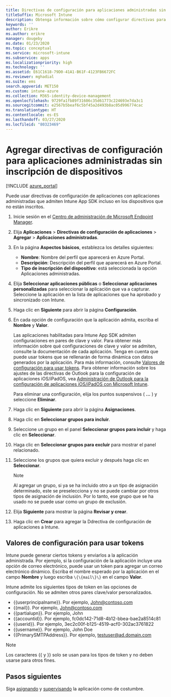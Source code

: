 ```yaml
---
title: Directivas de configuración para aplicaciones administradas sin inscripción de dispositivos
titleSuffix: Microsoft Intune
description: Obtenga información sobre cómo configurar directivas para aplicaciones administradas sin inscripción de dispositivos.
keywords: ''
author: Erikre
ms.author: erikre
manager: dougeby
ms.date: 01/23/2020
ms.topic: conceptual
ms.service: microsoft-intune
ms.subservice: apps
ms.localizationpriority: high
ms.technology: ''
ms.assetid: E61C1618-79D0-41A1-B61F-4123FB6672FC
ms.reviewer: mghadial
ms.suite: ems
search.appverid: MET150
ms.custom: intune-azure
ms.collection: M365-identity-device-management
ms.openlocfilehash: 9729fa1fb89f31606c35d61773c224693e7da3c1
ms.sourcegitcommit: e2567b5beaf6c5bf45a2d493b8ac05d996774cac
ms.translationtype: HT
ms.contentlocale: es-ES
ms.lasthandoff: 03/27/2020
ms.locfileid: "80323469"
---
```

# <a name="add-app-configuration-policies-for-managed-apps-without-device-enrollment"></a>Agregar directivas de configuración para aplicaciones administradas sin inscripción de dispositivos

[!INCLUDE [azure_portal](../includes/azure_portal.md)]

Puede usar directivas de configuración de aplicaciones con aplicaciones administradas que admiten Intune App SDK incluso en los dispositivos que no están inscritos. 

1. Inicie sesión en el [Centro de administración de Microsoft Endpoint Manager](https://go.microsoft.com/fwlink/?linkid=2109431).
2. Elija **Aplicaciones** > **Directivas de configuración de aplicaciones** > **Agregar** > **Aplicaciones administradas**.
3. En la página **Aspectos básicos**, establezca los detalles siguientes:
    - **Nombre**: Nombre del perfil que aparecerá en Azure Portal.
    - **Descripción**: Descripción del perfil que aparecerá en Azure Portal.
    - **Tipo de inscripción del dispositivo**: está seleccionada la opción Aplicaciones administradas.
4. Elija **Seleccionar aplicaciones públicas** o **Seleccionar aplicaciones personalizadas** para seleccionar la aplicación que va a capturar. Seleccione la aplicación en la lista de aplicaciones que ha aprobado y sincronizado con Intune.
5. Haga clic en **Siguiente** para abrir la página **Configuración**.
6. En cada opción de configuración que la aplicación admita, escriba el **Nombre** y **Valor**. 

   Las aplicaciones habilitadas para Intune App SDK admiten configuraciones en pares de clave y valor. Para obtener más información sobre qué configuraciones de clave y valor se admiten, consulte la documentación de cada aplicación. Tenga en cuenta que puede usar tokens que se rellenarán de forma dinámica con datos generados por la aplicación. Para más información, consulte [Valores de configuración para usar tokens](app-configuration-policies-managed-app.md#configuration-values-for-using-tokens). Para obtener información sobre los ajustes de las directivas de Outlook para la configuración de aplicaciones iOS/iPadOS, vea [Administración de Outlook para la configuración de aplicaciones iOS/iPadOS con Microsoft Intune](https://technet.microsoft.com/library/mt813789(v=exchg.150).aspx).

    Para eliminar una configuración, elija los puntos suspensivos ( **...** ) y seleccione **Eliminar**.  

7. Haga clic en **Siguiente** para abrir la página **Asignaciones**.
8. Haga clic en **Seleccionar grupos para incluir**.
9. Seleccione un grupo en el panel **Seleccionar grupos para incluir** y haga clic en **Seleccionar**.
10. Haga clic en **Seleccionar grupos para excluir** para mostrar el panel relacionado.
11. Seleccione los grupos que quiera excluir y después haga clic en **Seleccionar**.

    >[!NOTE]
    >Al agregar un grupo, si ya se ha incluido otro a un tipo de asignación determinado, este se preselecciona y no se puede cambiar por otros tipos de asignación de inclusión. Por lo tanto, ese grupo que se ha usado no se puede usar como un grupo de exclusión.

12. Elija **Siguiente** para mostrar la página **Revisar y crear**.
13. Haga clic en **Crear** para agregar la Ddrectiva de configuración de aplicaciones a Intune.

## <a name="configuration-values-for-using-tokens"></a>Valores de configuración para usar tokens

Intune puede generar ciertos tokens y enviarlos a la aplicación administrada. Por ejemplo, si la configuración de la aplicación incluye una opción de correo electrónico, puede usar un token para agregar un correo electrónico dinámico. Escriba el nombre esperado por la aplicación en el campo **Nombre** y luego escriba `\{\{mail\}\}` en el campo **Valor**.

Intune admite los siguientes tipos de token en las opciones de configuración. No se admiten otros pares clave/valor personalizados.

- \{\{userprincipalname\}\}. Por ejemplo, John@contoso.com
- \{\{mail\}\}. Por ejemplo, John@contoso.com
- \{\{partialupn\}\}. Por ejemplo, John
- \{\{accountid\}\}. Por ejemplo, fc0dc142-71d8-4b12-bbea-bae2a8514c81
- \{\{userid\}\}. Por ejemplo, 3ec2c00f-b125-4519-acf0-302ac3761822
- \{\{username\}\}. Por ejemplo, John Doe
- \{\{PrimarySMTPAddress\}\}. Por ejemplo, testuser@ad.domain.com

> [!Note]  
> Los caracteres \{\{ y \}\} solo se usan para los tipos de token y no deben usarse para otros fines.

## <a name="next-steps"></a>Pasos siguientes

Siga [asignando](apps-deploy.md) y [supervisando](apps-monitor.md) la aplicación como de costumbre.
